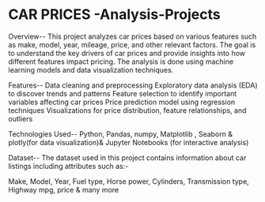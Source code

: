 # CAR PRICES -Analysis-Projects
Overview--
This project analyzes car prices based on various features such as make, model, year, mileage, price, and other relevant factors. The goal is to understand the key drivers of car prices and provide insights into how different features impact pricing. The analysis is done using machine learning models and data visualization techniques.

Features--
Data cleaning and preprocessing
Exploratory data analysis (EDA) to discover trends and patterns
Feature selection to identify important variables affecting car prices
Price prediction model using regression techniques
Visualizations for price distribution, feature relationships, and outliers

Technologies Used--
Python,
Pandas,
numpy,
Matplotlib , Seaborn & plotly(for data visualization)&
Jupyter Notebooks (for interactive analysis)

Dataset--
The dataset used in this project contains information about car listings including attributes such as:-

Make,
Model,
Year,
Fuel type,
Horse power,
Cylinders,
Transmission type,
Highway mpg,
price & many more

